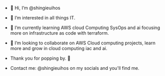 - 👋 Hi, I’m @shingieuihos
- 👀 I’m interested in all things IT. 
- 🌱 I’m currently learning AWS cloud Computing SysOps and ai focusing more on infrastructure as code with terraform.
- 🥳 I’m looking to collaborate on AWS Cloud computing projects, learn more and grow in cloud computing iac and ai.

- Thank you for popping by. 🫡

- Contact me: @shingieuihos on my socials and you'll find me.  
  

<!---
shingieuihos/shingieuihos is a ✨ special ✨ repository because its `README.md` (this file) appears on your GitHub profile.
You can click the Preview link to take a look at your changes.
--->
